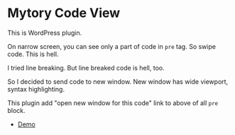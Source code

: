 # Mytory Code View

This is WordPress plugin. 

On narrow screen, you can see only a part of code in `pre` tag. So swipe code. This is hell.

I tried line breaking. But line breaked code is hell, too.

So I decided to send code to new window. New window has wide viewport, syntax highlighting. 

This plugin add "open new window for this code" link to above of all `pre` block.

* [Demo](http://mytory.net/archives/10517)
